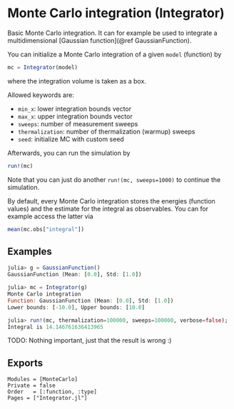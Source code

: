 # Monte Carlo integration (Integrator)

Basic Monte Carlo integration. It can for example be used to integrate a multidimensional [Gaussian function](@ref GaussianFunction).

You can initialize a Monte Carlo integration of a given `model` (function) by
```julia
mc = Integrator(model)
```
where the integration volume is taken as a box.

Allowed keywords are:

* `min_x`: lower integration bounds vector
* `max_x`: upper integration bounds vector
* `sweeps`: number of measurement sweeps
* `thermalization`: number of thermalization (warmup) sweeps
* `seed`: initialize MC with custom seed

Afterwards, you can run the simulation by
```julia
run!(mc)
```

Note that you can just do another `run!(mc, sweeps=1000)` to continue the simulation.

By default, every Monte Carlo integration stores the energies (function values) and the estimate for the integral as observables. You can for example access the latter via

```julia
mean(mc.obs["integral"])
```

## Examples

```julia
julia> g = GaussianFunction()
GaussianFunction (Mean: [0.0], Std: [1.0])

julia> mc = Integrator(g)
Monte Carlo integration
Function: GaussianFunction (Mean: [0.0], Std: [1.0])
Lower bounds: [-10.0], Upper bounds: [10.0]

julia> run!(mc, thermalization=100000, sweeps=100000, verbose=false);
Integral is 14.146761636413965

```

TODO: Nothing important, just that the result is wrong :)

## Exports

```@autodocs
Modules = [MonteCarlo]
Private = false
Order   = [:function, :type]
Pages = ["Integrator.jl"]
```
